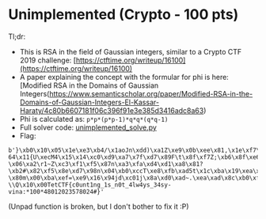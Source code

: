 # Unimplemented (Crypto - 100 pts)

Tl;dr:
- This is RSA in the field of Gaussian integers, similar to a Crypto CTF 2019 challenge: [https://ctftime.org/writeup/16100](https://ctftime.org/writeup/16100)
- A paper explaining the concept with the formular for phi is here: [Modified RSA in the Domains of Gaussian Integers(https://www.semanticscholar.org/paper/Modified-RSA-in-the-Domains-of-Gaussian-Integers-El-Kassar-Haraty/4c80b6607181f06c396f91e3e385d3416adc8a63)
- Phi is calculated as: `p*p*(p*p-1)*q*q*(q*q-1)`
- Full solver code: [unimplemented_solve.py](unimplemented_solve.py)
- Flag:
```
b'}\xb0\x10\x05\x1e\xe3\xb4/\x1aoJn\xdd)\xa1Z\xe9\x0b\xee\x81,\x1e\xf7\xebp\xe2\xe0\x98\xf9\x1a\xbd5[LK\x02M\x84\xb2\xa6;D\x1e\x1a\n~Go\xb9\xbcY\x0fX=\xcd/\xb0W$\x14\xe2|\xea\xe1\x11\xda\xea\xbd\xed\xa7\x7f\xaap"\x85>\xfe\xff\xa8\xfe\x15\xd2\x8c\xe6\xeaT!&K\x1cK`z,?64\x11{U\xecM4\x15\x14\xc0\xd9\xa7\x7f\xd7\x89F\t\x8f\xf7Z;\xb6\x8f\xe6\xcc\xe9\t\x08\xd1\xac\xbb\xd8\xbb\xa3>\x99fK\xdd\xd9\x99c\xa1_\xb1091\xc5\xd6\xcc\xe4z\xd8\xb9\x0f0\xed\x15\xd9x1\xce\xcc\x99\xebu\xc4(\xfb\x88i/\xfba\xa9\x1c\x9a\xa5,j\x84<\x7f\xae\xbc\xdf.`\xff\x04\x9d#\x86B\t4\xbe\xd0\xbf!6 \x06\xa2\r1~Z\xc3\xf1\xf5\x87n\xa3\xfa\xd4\xd1\xa8\x81?\xb2#\x82\xf5\x8e\xd7\x98n\x04\xb0\xccT\xe8\xfb\xad5t\x1c\xba\x19\xea\xb7\xd4\x8d\xe0g\xb3\x94P\x8e\xe4p \x80m\x00\xba\xef=\xe9\x16\x94jd\xc01j\x8a\xd0\xad~.\xea\xad\x8c\xb0\xfc\xe4\xc5\x91\x1c\x80\xef\xdb|7\'Nh\xb8\xeb\xa8\xc2\x1aL\xc3\x14\x8a\x83\xec\xa8\xd4I\xe0\xc7\x8c\x97u\x90w\xae\xe5\x02\xa9\x9b~\x05/p\xcd\x12\xcaA/W5\xef\xd6\xa1\x85\xaf\xb2\x04\xe2O\xb9I!\xba\x1c,]o\xc3\r\xe7\x84\xa7\xad7W03w\x92\xa5\xfc\xb6\xf9\xc4\xed|\xf3\x8c\xdd\xbdrcS\x8a\xea\xab\xd0\xa1\xe6\xff\xf5F4\xb8g\xe6\x08\xf8\x899\x06\xea\x16F6\rY6\x82\xd5\x85\xaa\'Y\xb9a\x12\x95Z*y<\xfc\x9a\x9d{7G<\xe5\xc83\xa0\xca\xef\xd0,\xca\xbf\xc1Zxm\xc5\xb5\xe7\xdfq\x1e\xc1\xf5*C\x86\x1c\xcd \\Q\x10\x00TetCTF{c0unt1ng_1s_n0t_4lw4ys_34sy-vina:*100*48012023578024#}'
```
(Unpad function is broken, but I don't bother to fix it :P)
